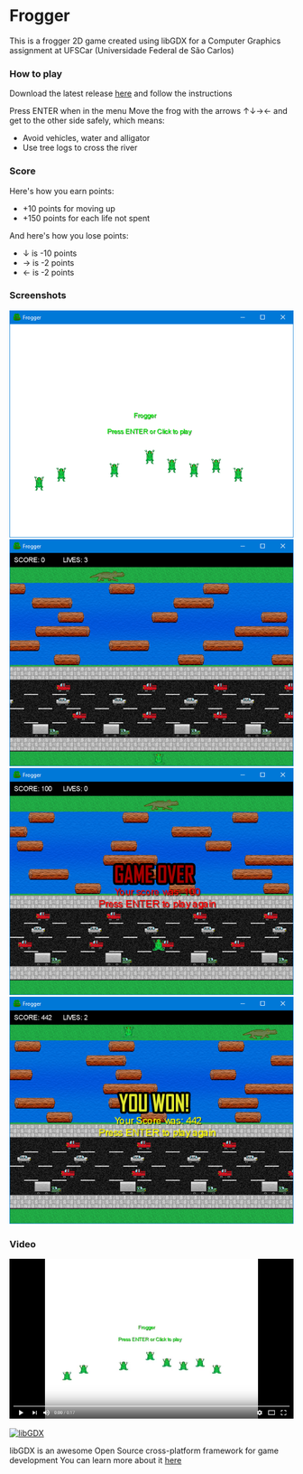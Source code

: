 # Frogger
This is a frogger 2D game created using libGDX for a Computer Graphics assignment at UFSCar (Universidade Federal de São Carlos)

### How to play
Download the latest release [here](https://github.com/jvbrandaom/frogger/releases/latest) and follow the instructions

Press ENTER when in the menu
Move the frog with the arrows ↑↓→← and get to the other side safely, which means:
- Avoid vehicles, water and alligator
- Use tree logs to cross the river

### Score
Here's how you earn points:
- +10 points for moving up
- +150 points for each life not spent

And here's how you lose points:
- ↓ is -10 points
- → is -2 points
- ← is -2 points

### Screenshots
![Menu](https://raw.githubusercontent.com/jvbrandaom/frogger/master/screenshots/menu.png "Menu")
![Starting the game](https://raw.githubusercontent.com/jvbrandaom/frogger/master/screenshots/start.png "Starting the game")
![Game over after getting hit by a car](https://raw.githubusercontent.com/jvbrandaom/frogger/master/screenshots/gameover_car.png "Game over after getting hit by a car")
![Winning the game](https://raw.githubusercontent.com/jvbrandaom/frogger/master/screenshots/win.png "Winning the game")

### Video
[![Play video](https://raw.githubusercontent.com/jvbrandaom/frogger/master/video_demo/thumbnail.png)](https://youtu.be/Nx_zXtNtSl0 "Play video")

[![libGDX](https://libgdx.badlogicgames.com/img/logo.png)](https://libgdx.badlogicgames.com/)

libGDX is an awesome Open Source cross-platform framework for game development
You can  learn more about it [here](https://libgdx.badlogicgames.com/documentation.html)
